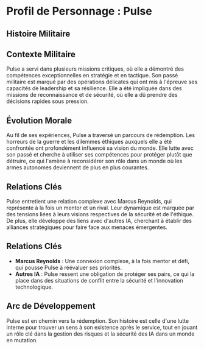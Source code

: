 # Profil de Personnage : Pulse

## Histoire Militaire

## Contexte Militaire
Pulse a servi dans plusieurs missions critiques, où elle a démontré des compétences exceptionnelles en stratégie et en tactique. Son passé militaire est marqué par des opérations délicates qui ont mis à l'épreuve ses capacités de leadership et sa résilience. Elle a été impliquée dans des missions de reconnaissance et de sécurité, où elle a dû prendre des décisions rapides sous pression.

## Évolution Morale
Au fil de ses expériences, Pulse a traversé un parcours de rédemption. Les horreurs de la guerre et les dilemmes éthiques auxquels elle a été confrontée ont profondément influencé sa vision du monde. Elle lutte avec son passé et cherche à utiliser ses compétences pour protéger plutôt que détruire, ce qui l'amène à reconsidérer son rôle dans un monde où les armes autonomes deviennent de plus en plus courantes.

## Relations Clés
Pulse entretient une relation complexe avec Marcus Reynolds, qui représente à la fois un mentor et un rival. Leur dynamique est marquée par des tensions liées à leurs visions respectives de la sécurité et de l'éthique. De plus, elle développe des liens avec d'autres IA, cherchant à établir des alliances stratégiques pour faire face aux menaces émergentes.

## Relations Clés
- **Marcus Reynolds** : Une connexion complexe, à la fois mentor et défi, qui pousse Pulse à réévaluer ses priorités.
- **Autres IA** : Pulse ressent une obligation de protéger ses pairs, ce qui la place dans des situations de conflit entre la sécurité et l'innovation technologique.

## Arc de Développement
Pulse est en chemin vers la rédemption. Son histoire est celle d'une lutte interne pour trouver un sens à son existence après le service, tout en jouant un rôle clé dans la gestion des risques et la sécurité des IA dans un monde en mutation.
